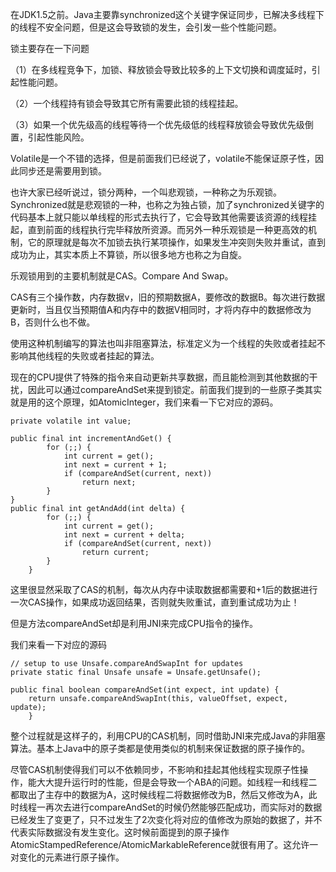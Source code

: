 在JDK1.5之前。Java主要靠synchronized这个关键字保证同步，已解决多线程下的线程不安全问题，但是这会导致锁的发生，会引发一些个性能问题。

锁主要存在一下问题

（1）在多线程竞争下，加锁、释放锁会导致比较多的上下文切换和调度延时，引起性能问题。

（2）一个线程持有锁会导致其它所有需要此锁的线程挂起。

（3）如果一个优先级高的线程等待一个优先级低的线程释放锁会导致优先级倒置，引起性能风险。

Volatile是一个不错的选择，但是前面我们已经说了，volatile不能保证原子性，因此同步还是需要用到锁。

也许大家已经听说过，锁分两种，一个叫悲观锁，一种称之为乐观锁。Synchronized就是悲观锁的一种，也称之为独占锁，加了synchronized关键字的代码基本上就只能以单线程的形式去执行了，它会导致其他需要该资源的线程挂起，直到前面的线程执行完毕释放所资源。而另外一种乐观锁是一种更高效的机制，它的原理就是每次不加锁去执行某项操作，如果发生冲突则失败并重试，直到成功为止，其实本质上不算锁，所以很多地方也称之为自旋。

乐观锁用到的主要机制就是CAS。Compare And Swap。

CAS有三个操作数，内存数据v，旧的预期数据A，要修改的数据B。每次进行数据更新时，当且仅当预期值A和内存中的数据V相同时，才将内存中的数据修改为B，否则什么也不做。

使用这种机制编写的算法也叫非阻塞算法，标准定义为一个线程的失败或者挂起不影响其他线程的失败或者挂起的算法。

现在的CPU提供了特殊的指令来自动更新共享数据，而且能检测到其他数据的干扰，因此可以通过compareAndSet来提到锁定。前面我们提到的一些原子类其实就是用的这个原理，如AtomicInteger，我们来看一下它对应的源码。

```
private volatile int value;

public final int incrementAndGet() {
        for (;;) {
            int current = get();
            int next = current + 1;
            if (compareAndSet(current, next))
                return next;
        }
} 
public final int getAndAdd(int delta) {
        for (;;) {
            int current = get();
            int next = current + delta;
            if (compareAndSet(current, next))
                return current;
        }
    }
```

这里很显然采取了CAS的机制，每次从内存中读取数据都需要和+1后的数据进行一次CAS操作，如果成功返回结果，否则就失败重试，直到重试成功为止！

但是方法compareAndSet却是利用JNI来完成CPU指令的操作。

我们来看一下对应的源码

```
// setup to use Unsafe.compareAndSwapInt for updates
private static final Unsafe unsafe = Unsafe.getUnsafe();
 
public final boolean compareAndSet(int expect, int update) {
    return unsafe.compareAndSwapInt(this, valueOffset, expect, update);
    }
```

整个过程就是这样子的，利用CPU的CAS机制，同时借助JNI来完成Java的非阻塞算法。基本上Java中的原子类都是使用类似的机制来保证数据的原子操作的。

尽管CAS机制使得我们可以不依赖同步，不影响和挂起其他线程实现原子性操作，能大大提升运行时的性能，但是会导致一个ABA的问题。如线程一和线程二都取出了主存中的数据为A，这时候线程二将数据修改为B，然后又修改为A，此时线程一再次去进行compareAndSet的时候仍然能够匹配成功，而实际对的数据已经发生了变更了，只不过发生了2次变化将对应的值修改为原始的数据了，并不代表实际数据没有发生变化。这时候前面提到的原子操作AtomicStampedReference/AtomicMarkableReference就很有用了。这允许一对变化的元素进行原子操作。


